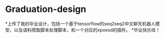 # Graduation-design
*上传了我的毕业设计，包括一个基于tensorflow的seq2seq2中文聊天机器人模型，以及语料爬取脚本处理脚本，和一个对应的xpoesd的插件。
*毕业快乐哇！

